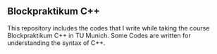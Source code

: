 ## Blockpraktikum C++
This repository includes the codes that I write while taking the course Blockpraktikum C++ in TU Munich. Some Codes are written for understanding the syntax of C++.
